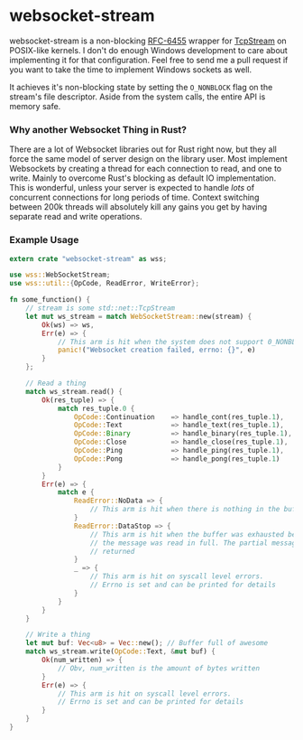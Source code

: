 websocket-stream
================

websocket-stream is a non-blocking [RFC-6455](https://tools.ietf.org/html/rfc6455)
wrapper for [TcpStream](http://doc.rust-lang.org/std/net/struct.TcpStream.html)
on POSIX-like kernels. I don't do enough Windows development to care about
implementing it for that configuration. Feel free to send me a pull
request if you want to take the time to implement Windows sockets as well.

It achieves it's non-blocking state by setting the `O_NONBLOCK` flag on the
stream's file descriptor. Aside from the system calls, the entire API is
memory safe.

### Why another Websocket Thing in Rust?

There are a lot of Websocket libraries out for Rust right now, but they all
force the same model of server design on the library user. Most implement
Websockets by creating a thread for each connection to read, and one to write.
Mainly to overcome Rust's blocking as default IO implementation.
This is wonderful, unless your server is expected to handle *lots* of
concurrent connections for long periods of time. Context switching between
200k threads will absolutely kill any gains you get by having separate read and
write operations.

### Example Usage

~~~rust
extern crate "websocket-stream" as wss;

use wss::WebSocketStream;
use wss::util::{OpCode, ReadError, WriteError};

fn some_function() {
    // stream is some std::net::TcpStream
    let mut ws_stream = match WebSocketStream::new(stream) {
        Ok(ws) => ws,
        Err(e) => {
            // This arm is hit when the system does not support 0_NONBLOCK
            panic!("Websocket creation failed, errno: {}", e)
        }
    };

    // Read a thing
    match ws_stream.read() {
        Ok(res_tuple) => {
            match res_tuple.0 {
                OpCode::Continuation    => handle_cont(res_tuple.1),
                OpCode::Text            => handle_text(res_tuple.1),
                OpCode::Binary          => handle_binary(res_tuple.1),
                OpCode::Close           => handle_close(res_tuple.1),
                OpCode::Ping            => handle_ping(res_tuple.1),
                OpCode::Pong            => handle_pong(res_tuple.1)
            }
        }
        Err(e) => {
            match e {
                ReadError::NoData => {
                    // This arm is hit when there is nothing in the buffer
                }
                ReadError::DataStop => {
                    // This arm is hit when the buffer was exhausted before
                    // the message was read in full. The partial message is
                    // returned
                }
                _ => {
                    // This arm is hit on syscall level errors.
                    // Errno is set and can be printed for details
                }
            }
        }
    }

    // Write a thing
    let mut buf: Vec<u8> = Vec::new(); // Buffer full of awesome
    match ws_stream.write(OpCode::Text, &mut buf) {
        Ok(num_written) => {
            // Obv, num_written is the amount of bytes written
        }
        Err(e) => {
            // This arm is hit on syscall level errors.
            // Errno is set and can be printed for details
        }
    }
}
~~~
